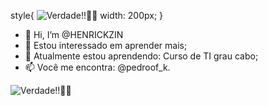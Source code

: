 style{
![Verdade!!👏👏](https://github.com/user-attachments/assets/1ef0bd9f-0b81-4cd9-a2dd-b9e8dab9d450) 
width: 200px;
}



- 👋 Hi, I’m @HENRICKZIN
- 👀 Estou interessado em aprender mais;
- 🌱 Atualmente estou aprendendo: Curso de TI grau cabo;
- 📫 Você me encontra: @pedroof_k.

![Verdade!!👏👏](https://github.com/user-attachments/assets/1ef0bd9f-0b81-4cd9-a2dd-b9e8dab9d450) 



